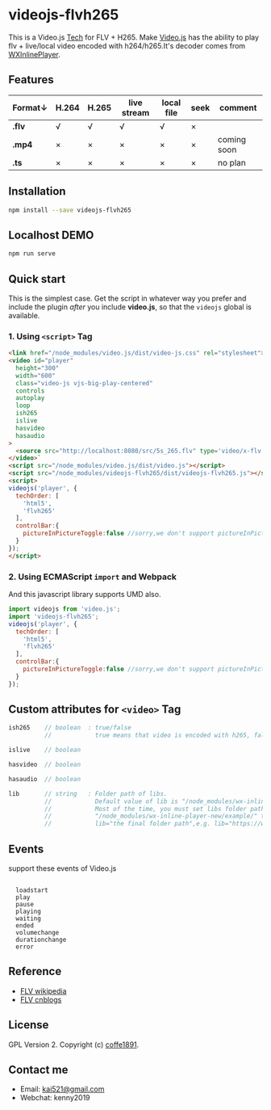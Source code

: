 # videojs-flvh265

This is a Video.js [Tech](https://docs.videojs.com/tutorial-tech_.html) for FLV + H265.
Make [Video.js](https://videojs.com/) has the ability to play flv + live/local video encoded with h264/h265.It's decoder comes from [WXInlinePlayer](https://github.com/coffe1891/WXInlinePlayer).

## Features
Format↓  | H.264 | H.265 | live stream | local file | seek | comment
---------|-------|-------|-------------|------------|------|-------------
**.flv** | √     | √     | √           | √          | ×    |
**.mp4** | ×     | ×     | ×           | ×          | ×    | coming soon
**.ts**  | ×     | ×     | ×           | ×          | ×    | no plan

## Installation

```sh
npm install --save videojs-flvh265
```

## Localhost DEMO

```sh
npm run serve
```

## Quick start

This is the simplest case. Get the script in whatever way you prefer and include the plugin _after_ you include **video.js**, so that the `videojs` global is available.

### 1. Using `<script>` Tag
```html
<link href="/node_modules/video.js/dist/video-js.css" rel="stylesheet">
<video id="player" 
  height="300" 
  width="600" 
  class="video-js vjs-big-play-centered"
  controls
  autoplay
  loop
  ish265
  islive
  hasvideo
  hasaudio
>
  <source src="http://localhost:8080/src/5s_265.flv" type='video/x-flv'/>
</video>`
<script src="/node_modules/video.js/dist/video.js"></script>
<script src="/node_modules/videojs-flvh265/dist/videojs-flvh265.js"></script>
<script>
videojs('player', {
  techOrder: [
    'html5',
    'flvh265'
  ],
  controlBar:{
    pictureInPictureToggle:false //sorry,we don't support pictureInPicture now
  }
});
</script>
```

### 2. Using ECMAScript `import` and Webpack
And this javascript library supports UMD also.
```javascript
import videojs from 'video.js';
import 'videojs-flvh265';
videojs('player', {
  techOrder: [
    'html5',
    'flvh265'
  ],
  controlBar:{
    pictureInPictureToggle:false //sorry,we don't support pictureInPicture now
  }
});
```

## Custom attributes for `<video>` Tag
```JavaScript
ish265    // boolean  : true/false
          //            true means that video is encoded with h265, false means h264.

islive    // boolean

hasvideo  // boolean

hasaudio  // boolean

lib       // string   : Folder path of libs.
          //            Default value of lib is "/node_modules/wx-inline-player-new/example/".
          //            Most of the time, you must set libs folder path,just copy these libs from 
          //            "/node_modules/wx-inline-player-new/example/" to your final folder,then set
          //            lib="the final folder path",e.g. lib="https://www.domain.com/libs/"
```

## Events
support these events of Video.js
```

  loadstart
  play
  pause
  playing
  waiting
  ended
  volumechange
  durationchange
  error

```

## Reference
  * [FLV wikipedia](https://zh.wikipedia.org/wiki/Flash_Video#FLV%E6%96%87%E4%BB%B6%E6%9E%84%E6%88%90)
  * [FLV cnblogs](https://www.cnblogs.com/lidabo/p/9018548.html)


## License

GPL Version 2. Copyright (c) [coffe1891](https://github.com/coffe1891).

## Contact me

* Email: kai521@gmail.com
* Webchat: kenny2019
